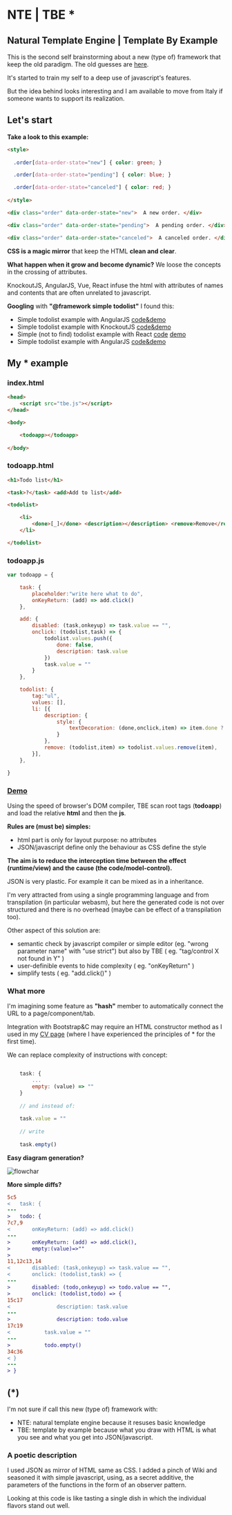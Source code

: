 # NTE | TBE *
## Natural Template Engine | Template By Example


This is the second self brainstorming about a new (type of) framework that keep the old paradigm.
The old guesses are [here](https://github.com/zonafets/NTE/blob/master/old_stuff.md).

It's started to train my self to a deep use of javascript's features.

But the idea behind looks interesting and I am available to move from Italy if someone wants to support its realization.

## Let's start

**Take a look to this example:**
 
```html
<style>
  
  .order[data-order-state="new"] { color: green; }

  .order[data-order-state="pending"] { color: blue; }

  .order[data-order-state="canceled"] { color: red; }
  
</style>

<div class="order" data-order-state="new">  A new order. </div>

<div class="order" data-order-state="pending">  A pending order. </div>

<div class="order" data-order-state="canceled">  A canceled order. </div>
```

**CSS is a magic mirror** that keep the HTML **clean and clear**.

**What happen when it grow and become dynamic?** We loose the concepts in the crossing of attributes.

KnockoutJS, AngularJS, Vue, React infuse the html with attributes of names and contents that are often unrelated to javascript.

**Googling** with **"@framework simple todolist"** I found this:

- Simple todolist example with AngularJS [code&demo](http://embed.plnkr.co/ZiVJbCeX4GDgC1kMjnUB/)
- Simple todolist example with KnockoutJS [code&demo](http://jsfiddle.net/icoxfog417/sujqa/)
- Simple (not to find) todolist example with React [code](https://github.com/christiannwamba/scotch-react-todo/blob/master/src/index.jsx) [demo](https://codepen.io/codebeast/full/PzVyRm)
- Simple todolist example with AngularJS [code&demo](http://embed.plnkr.co/ZiVJbCeX4GDgC1kMjnUB/)

## My * example

### index.html

```html
<head>
	<script src="tbe.js"></script>
</head>

<body>

	<todoapp></todoapp>
	
</body>
```

### todoapp.html

```html
<h1>Todo list</h1>

<task>?</task> <add>Add to list</add>

<todolist>

	<li>
		<done>[_]</done> <description></description> <remove>Remove</remove>
	</li>

</todolist>
```

### todoapp.js
```javascript
var todoapp = {

	task: {
		placeholder:"write here what to do",
		onKeyReturn: (add) => add.click()
	},

	add: {
		disabled: (task,onkeyup) => task.value == "",
		onclick: (todolist,task) => {
			todolist.values.push({
				done: false,
				description: task.value
			})
			task.value = ""
		}
	},

	todolist: {
		tag:"ul",
		values: [],
		li: [{
			description: {
				style: {
					textDecoration: (done,onclick,item) => item.done ? "line-through" : "none"
				}
			}, 
			remove: (todolist,item) => todolist.values.remove(item),
		}],
	},

}
```

### [Demo](https://zonafets.github.io/NTE/src/TodoListExample/todoapp.html)

Using the speed of browser's DOM compiler, TBE scan root tags (**todoapp**) and load the relative **html** and then the **js**.

**Rules are (must be) simples:**

- html part is only for layout purpose: no attributes
- JSON/javascript define only the behaviour as CSS define the style

**The aim is to reduce the interception time between the effect (runtime/view) and the cause (the code/model-control).**

JSON is very plastic. For example it can be mixed as in a inheritance.

I'm very attracted from using a single programming language and from transpilation (in particular webasm), but here the generated code is not over structured and there is no overhead (maybe can be effect of a transpilation too).

Other aspect of this solution are:
- semantic check by javascript compiler or simple editor (eg. "wrong parameter name" with "use strict") but also by TBE ( eg. "tag/control X not found in Y" )
- user-definible events to hide complexity ( eg. "onKeyReturn" )
- simplify tests ( eg. "add.click()" )

### What more

I'm imagining some feature as **"hash"** member to automatically connect the URL to a page/component/tab.

Integration with Bootstrap&C may require an HTML constructor method as I used in my [CV page](https://zonafets.github.io/site/pages/curriculum.htm#details#projects) (where I have experienced the principles of * for the first time).

We can replace complexity of instructions with concept:
```javascript

	task: {
		...
		empty: (value) => ""
	}
	
	// and instead of:
	
	task.value = ""
	
	// write
	
	task.empty()
```


**Easy diagram generation?**

![flowchar](src/TodoListExample/todoapp.svg)


**More simple diffs?**
```diff
5c5
< 	task: {
---
> 	todo: {
7c7,9
< 		onKeyReturn: (add) => add.click()
---
> 		onKeyReturn: (add) => add.click(),
> 		empty:(value)=>""
> 		
11,12c13,14
< 		disabled: (task,onkeyup) => task.value == "",
< 		onclick: (todolist,task) => {
---
> 		disabled: (todo,onkeyup) => todo.value == "",
> 		onclick: (todolist,todo) => {
15c17
< 				description: task.value
---
> 				description: todo.value
17c19
< 			task.value = ""
---
> 			todo.empty()
34c36
< }
---
> }

```

## (*)
I'm not sure if call this new (type of) framework with:
- NTE: natural template engine because it resuses basic knowledge
- TBE: template by example because what you draw with HTML is what you see and what you get into JSON/javascript.

### A poetic description
I used JSON as mirror of HTML same as CSS. I added a pinch of Wiki and seasoned it with simple javascript, using, as a secret additive, the parameters of the functions in the form of an observer pattern.

Looking at this code is like tasting a single dish in which the individual flavors stand out well.
